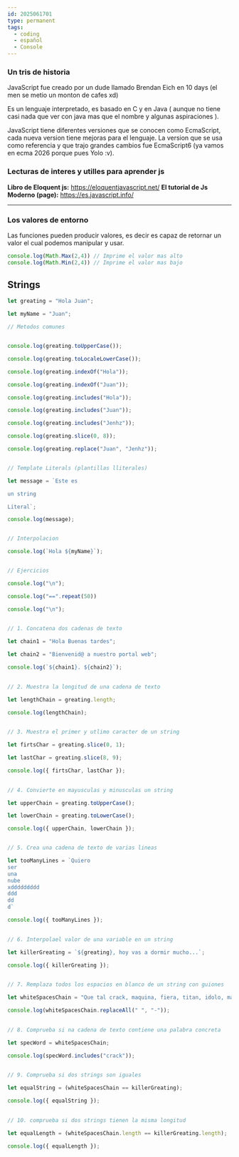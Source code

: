 ```yaml
---
id: 2025061701
type: permanent
tags:
  - coding
  - español
  - Console
---
```

### Un tris de historia

JavaScript fue creado por un dude llamado Brendan Eich en 10 days (el men se metio un monton de cafes xd)

Es un lenguaje interpretado, es basado en C y en Java ( aunque no tiene casi nada que ver con java mas que el nombre y algunas aspiraciones ).

JavaScript tiene diferentes versiones que se conocen como EcmaScript, cada nueva version tiene mejoras para el lenguaje. La version que se usa como referencia y que trajo grandes cambios fue EcmaScript6 (ya vamos en ecma 2026 porque pues Yolo :v).

### Lecturas de interes y utilles para aprender js

**Libro de Eloquent js:** https://eloquentjavascript.net/
**El tutorial de Js Moderno (page):** https://es.javascript.info/

---


### Los valores de entorno

Las funciones pueden producir valores, es decir es capaz de retornar un valor el cual podemos manipular y usar.

```js
console.log(Math.Max(2,4)) // Imprime el valor mas alto
console.log(Math.Min(2,4)) // Imprime el valor mas bajo
```


## Strings

```js
let greating = "Hola Juan";

let myName = "Juan";

// Metodos comunes


console.log(greating.toUpperCase());

console.log(greating.toLocaleLowerCase());

console.log(greating.indexOf("Hola"));

console.log(greating.indexOf("Juan"));

console.log(greating.includes("Hola"));

console.log(greating.includes("Juan"));

console.log(greating.includes("Jenhz"));

console.log(greating.slice(0, 8));

console.log(greating.replace("Juan", "Jenhz"));


// Template Literals (plantillas lliterales) 

let message = `Este es

un string

Literal`;

console.log(message);


// Interpolacion

console.log(`Hola ${myName}`);


// Ejercicios

console.log("\n");

console.log("==".repeat(50))

console.log("\n");

  
// 1. Concatena dos cadenas de texto

let chain1 = "Hola Buenas tardes";

let chain2 = "Bienvenid@ a nuestro portal web";

console.log(`${chain1}. ${chain2}`);

  
// 2. Muestra la longitud de una cadena de texto

let lengthChain = greating.length;

console.log(lengthChain);

  
// 3. Muestra el primer y utlimo caracter de un string

let firtsChar = greating.slice(0, 1);

let lastChar = greating.slice(8, 9);

console.log({ firtsChar, lastChar });

  
// 4. Convierte en mayusculas y minusculas un string

let upperChain = greating.toUpperCase();

let lowerChain = greating.toLowerCase();

console.log({ upperChain, lowerChain });


// 5. Crea una cadena de texto de varias lineas

let tooManyLines = `Quiero
ser
una
nube
xddddddddd
ddd
dd
d`

console.log({ tooManyLines });

  
// 6. Interpolael valor de una variable en un string

let killerGreating = `${greating}, hoy vas a dormir mucho...`;

console.log({ killerGreating });

  
// 7. Remplaza todos los espacios en blanco de un string con guiones

let whiteSpacesChain = "Que tal crack, maquina, fiera, titan, idolo, maestro";

console.log(whiteSpacesChain.replaceAll(" ", "-"));

  
// 8. Comprueba si na cadena de texto contiene una palabra concreta

let specWord = whiteSpacesChain;

console.log(specWord.includes("crack"));

  
// 9. Comprueba si dos strings son iguales

let equalString = (whiteSpacesChain == killerGreating);

console.log({ equalString });
 

// 10. comprueba si dos strings tienen la misma longitud

let equalLength = (whiteSpacesChain.length == killerGreating.length);

console.log({ equalLength });
```

